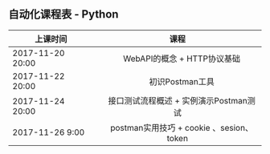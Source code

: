 ##  自动化课程表 - Python

| 上课时间           | 课程           |
| ------------- |:-------------:| 
| 2017-11-20  20:00  |     WebAPI的概念 + HTTP协议基础| 
| 2017-11-22  20:00  |     初识Postman工具  | 
| 2017-11-24  20:00  |     接口测试流程概述 + 实例演示Postman测试 | 
| 2017-11-26  9:00   |     postman实用技巧 + cookie 、sesion、token|  

